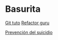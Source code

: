 # Basurita

[Git tuto](https://learngitbranching.js.org/?locale=es_ES)
[Refactor guru](https://refactoring.guru/es)

[Prevención del suicidio](https://www.minsalud.gov.co/salud/publica/SMental/Paginas/suicidio.aspx)